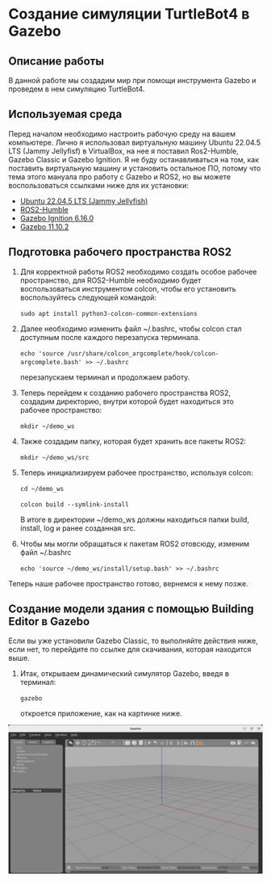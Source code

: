 # Создание симуляции TurtleBot4 в Gazebo

## Описание работы

В данной работе мы создадим мир при помощи инструмента Gazebo и проведем в нем симуляцию TurtleBot4.

## Используемая среда

Перед началом необходимо настроить рабочую среду на вашем компьютере. Лично я использовал виртуальную машину Ubuntu 22.04.5 LTS (Jammy Jellyfisf) в VirtualBox, 
на нее я поставил Ros2-Humble, Gazebo Classic и Gazebo Ignition. Я не буду останавливаться на том, как поставить виртуальную машину и установить остальное ПО, 
потому что тема этого мануала про работу с Gazebo и ROS2, но вы можете воспользоваться ссылками ниже для их установки:

* [Ubuntu 22.04.5 LTS (Jammy Jellyfish)](https://releases.ubuntu.com/jammy/)
* [ROS2-Humble](https://docs.ros.org/en/humble/Installation/Ubuntu-Install-Debs.html)
* [Gazebo Ignition 6.16.0](https://gazebosim.org/api/gazebo/6/install.html)
* [Gazebo 11.10.2](https://classic.gazebosim.org/download)

## Подготовка рабочего пространства ROS2

1. Для корректной работы ROS2 необходимо создать особое рабочее пространство, для ROS2-Humble необходимо будет воспользоваться инструментом colcon,
   чтобы его установить воспользуйтесь следующей командой:
   
   `sudo apt install python3-colcon-common-extensions`

2. Далее необходимо изменить файл ~/.bashrc, чтобы colcon стал доступным после каждого перезапуска терминала.

   `echo 'source /usr/share/colcon_argcomplete/hook/colcon-argcomplete.bash' >> ~/.bashrc`

   перезапускаем терминал и продолжаем работу.

4. Теперь перейдем к созданию рабочего пространства ROS2, создадим директорию, внутри которой будет находиться это рабочее пространство:
   
   `mkdir ~/demo_ws`

5. Также создадим папку, которая будет хранить все пакеты ROS2:

   `mkdir ~/demo_ws/src`

6. Теперь инициализируем рабочее пространство, используя colcon:

   `cd ~/demo_ws`
   
   `colcon build --symlink-install`

   В итоге в директории ~/demo_ws должны находиться папки build, install, log и ранее созданная src.

7. Чтобы мы могли обращаться к пакетам ROS2 отовсюду, изменим файл ~/.bashrc

   `echo 'source ~/demo_ws/install/setup.bash' >> ~/.bashrc`

Теперь наше рабочее пространство готово, вернемся к нему позже.

## Создание модели здания с помощью Building Editor в Gazebo

Если вы уже установили Gazebo Classic, то выполняйте действия ниже, если нет, то перейдите по ссылке для скачивания, которая находится выше.

1. Итак, открываем динамический симулятор Gazebo, введя в терминал:

   `gazebo`

   откроется приложение, как на картинке ниже.

![Gazebo Classic](./images/1.png)

   
   
   
